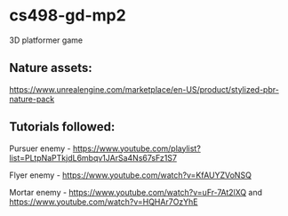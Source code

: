 # cs498-gd-mp2
3D platformer game

## Nature assets:
https://www.unrealengine.com/marketplace/en-US/product/stylized-pbr-nature-pack


## Tutorials followed: 
Pursuer enemy - https://www.youtube.com/playlist?list=PLtpNaPTkjdL6mbqv1JArSa4Ns67sFz1S7

Flyer enemy - https://www.youtube.com/watch?v=KfAUYZVoNSQ

Mortar enemy - https://www.youtube.com/watch?v=uFr-7At2lXQ and https://www.youtube.com/watch?v=HQHAr7OzYhE
